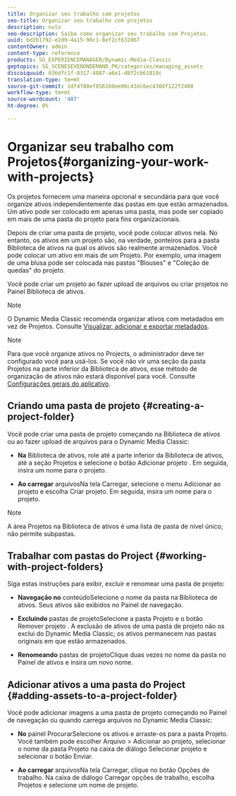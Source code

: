 ```yaml
---
title: Organizar seu trabalho com projetos
seo-title: Organizar seu trabalho com projetos
description: nulo
seo-description: Saiba como organizar seu trabalho com Projetos.
uuid: bd2b1792-e2d9-4a15-90c1-8ef2cf632867
contentOwner: admin
content-type: reference
products: SG_EXPERIENCEMANAGER/Dynamic-Media-Classic
geptopics: SG_SCENESEVENONDEMAND_PK/categories/managing_assets
discoiquuid: 036dfc1f-8317-4887-a6e1-d8f2cb61819c
translation-type: tm+mt
source-git-commit: 1df4f88ef856160ee06c43dc6ec430df122f2408
workflow-type: tm+mt
source-wordcount: '487'
ht-degree: 0%

---
```



# Organizar seu trabalho com Projetos{#organizing-your-work-with-projects}

Os projetos fornecem uma maneira opcional e secundária para que você organize ativos independentemente das pastas em que estão armazenados. Um ativo pode ser colocado em apenas uma pasta, mas pode ser copiado em mais de uma pasta do projeto para fins organizacionais.

Depois de criar uma pasta de projeto, você pode colocar ativos nela. No entanto, os ativos em um projeto são, na verdade, ponteiros para a pasta Biblioteca de ativos na qual os ativos são realmente armazenados. Você pode colocar um ativo em mais de um Projeto. Por exemplo, uma imagem de uma blusa pode ser colocada nas pastas &quot;Blouses&quot; e &quot;Coleção de quedas&quot; do projeto.

Você pode criar um projeto ao fazer upload de arquivos ou criar projetos no Painel Biblioteca de ativos.

>[!NOTE]
>
>O Dynamic Media Classic recomenda organizar ativos com metadados em vez de Projetos. Consulte [Visualizar, adicionar e exportar metadados](viewing-adding-exporting-metadata.md).

>[!NOTE]
>
>Para que você organize ativos no Projects, o administrador deve ter configurado você para usá-los. Se você não vir uma seção da pasta Projetos na parte inferior da Biblioteca de ativos, esse método de organização de ativos não estará disponível para você. Consulte [Configurações gerais do aplicativo](application-setup.md#general-settings).

## Criando uma pasta de projeto {#creating-a-project-folder}

Você pode criar uma pasta de projeto começando na Biblioteca de ativos ou ao fazer upload de arquivos para o Dynamic Media Classic:

* **Na**
Biblioteca de ativos, role até a parte inferior da Biblioteca de ativos, até a seção Projetos e selecione o botão Adicionar projeto . Em seguida, insira um nome para o projeto.

* **Ao carregar**
arquivosNa tela Carregar, selecione o menu Adicionar ao projeto e escolha Criar projeto. Em seguida, insira um nome para o projeto.

>[!NOTE]
>
>A área Projetos na Biblioteca de ativos é uma lista de pasta de nível único; não permite subpastas.

## Trabalhar com pastas do Project {#working-with-project-folders}

Siga estas instruções para exibir, excluir e renomear uma pasta de projeto:

* **Navegação no**
conteúdoSelecione o nome da pasta na Biblioteca de ativos. Seus ativos são exibidos no Painel de navegação.

* **Excluindo**
pastas de projetoSelecione a pasta Projeto e o botão Remover projeto . A exclusão de ativos de uma pasta de projeto não os exclui do Dynamic Media Classic; os ativos permanecem nas pastas originais em que estão armazenados.

* **Renomeando**
pastas de projetoClique duas vezes no nome da pasta no Painel de ativos e insira um novo nome.

## Adicionar ativos a uma pasta do Project {#adding-assets-to-a-project-folder}

Você pode adicionar imagens a uma pasta de projeto começando no Painel de navegação ou quando carrega arquivos no Dynamic Media Classic:

* **No**
painel ProcurarSelecione os ativos e arraste-os para a pasta Projeto. Você também pode escolher Arquivo > Adicionar ao projeto, selecionar o nome da pasta Projeto na caixa de diálogo Selecionar projeto e selecionar o botão Enviar.

* **Ao carregar**
arquivosNa tela Carregar, clique no botão Opções de trabalho. Na caixa de diálogo Carregar opções de trabalho, escolha Projetos e selecione um nome de projeto.
